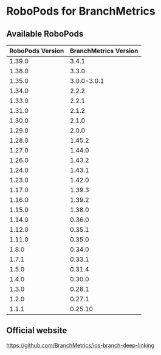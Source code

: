 # RoboPods for BranchMetrics

## Available RoboPods

| RoboPods Version | BranchMetrics Version |
|------------------|-----------------------|
| 1.39.0           | 3.4.1                 | 
| 1.38.0           | 3.3.0                 | 
| 1.35.0           | 3.0.0-3.0.1           |
| 1.34.0           | 2.2.2                 |
| 1.33.0           | 2.2.1                 |
| 1.31.0           | 2.1.2                 |
| 1.30.0           | 2.1.0                 |
| 1.29.0           | 2.0.0                 |
| 1.28.0           | 1.45.2                |
| 1.27.0           | 1.44.0                |
| 1.26.0           | 1.43.2                |
| 1.24.0           | 1.43.1                |
| 1.23.0           | 1.42.0                |
| 1.17.0           | 1.39.3                |
| 1.16.0           | 1.39.2                |
| 1.15.0           | 1.38.0                |
| 1.14.0           | 0.36.0                |
| 1.12.0           | 0.35.1                |
| 1.11.0           | 0.35.0                |
| 1.8.0            | 0.34.0                |
| 1.7.1            | 0.33.1                |
| 1.5.0            | 0.31.4                |
| 1.4.0            | 0.30.0                |
| 1.3.0            | 0.28.1                |
| 1.2.0            | 0.27.1                |
| 1.1.1            | 0.25.10               |

## Official website

https://github.com/BranchMetrics/ios-branch-deep-linking

